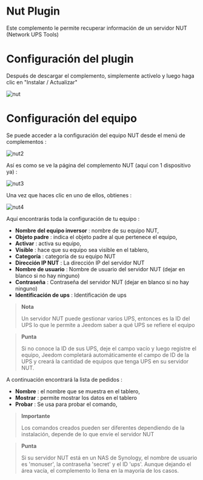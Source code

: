 # Nut Plugin

Este complemento le permite recuperar información de un servidor NUT (Network UPS Tools)

# Configuración del plugin 

Después de descargar el complemento, simplemente actívelo y luego haga clic en "Instalar / Actualizar"

![nut](./images/nut.PNG)

# Configuración del equipo 

Se puede acceder a la configuración del equipo NUT desde el menú de complementos :

![nut2](./images/nut2.PNG)

Así es como se ve la página del complemento NUT (aquí con 1 dispositivo ya) :

![nut3](./images/nut3.PNG)

Una vez que haces clic en uno de ellos, obtienes :

![nut4](./images/nut4.PNG)

Aquí encontrarás toda la configuración de tu equipo :

-   **Nombre del equipo inversor** : nombre de su equipo NUT,
-   **Objeto padre** : indica el objeto padre al que pertenece el equipo,
-   **Activar** : activa su equipo,
-   **Visible** : hace que su equipo sea visible en el tablero,
-   **Categoría** : categoría de su equipo NUT
-   **Dirección IP NUT** : La dirección IP del servidor NUT
-   **Nombre de usuario** : Nombre de usuario del servidor NUT (dejar en blanco si no hay ninguno)
-   **Contraseña** : Contraseña del servidor NUT (dejar en blanco si no hay ninguno)
-   **Identificación de ups** : Identificación de ups

> **Nota**
>
> Un servidor NUT puede gestionar varios UPS, entonces es la ID del UPS lo que le permite a Jeedom saber a qué UPS se refiere el equipo

> **Punta**
>
> Si no conoce la ID de sus UPS, deje el campo vacío y luego registre el equipo, Jeedom completará automáticamente el campo de ID de la UPS y creará la cantidad de equipos que tenga UPS en su servidor NUT.

A continuación encontrará la lista de pedidos :

-   **Nombre** : el nombre que se muestra en el tablero,
-   **Mostrar** : permite mostrar los datos en el tablero
-   **Probar** : Se usa para probar el comando,

> **Importante**
>
> Los comandos creados pueden ser diferentes dependiendo de la instalación, depende de lo que envíe el servidor NUT

> **Punta**
>
> Si su servidor NUT está en un NAS de Synology, el nombre de usuario es 'monuser', la contraseña 'secret' y el ID 'ups'. Aunque dejando el área vacía, el complemento lo llena en la mayoría de los casos.
